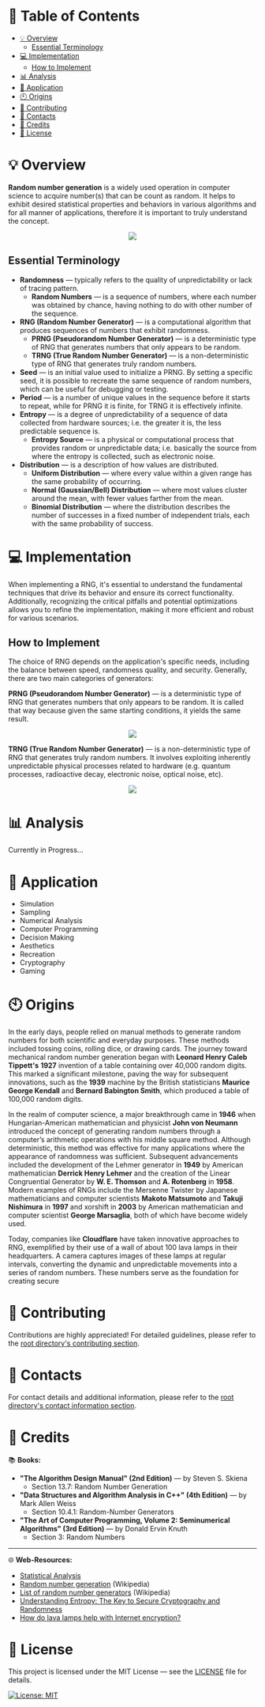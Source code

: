 # &#128209; Table of Contents
- [💡 Overview](#-overview)
  - [Essential Terminology](#essential-terminology)
- [💻 Implementation](#-implementation)
  - [How to Implement](#how-to-implement)
- [📊 Analysis](#-analysis)
- [📝 Application](#-application)
- [🕙 Origins](#-origins)
- [🤝 Contributing](#-contributing)
- [📧 Contacts](#-contacts)
- [🙏 Credits](#-credits)
- [🔏 License](#-license)



# &#128161; Overview
**Random number generation** is a widely used operation in computer science to acquire number(s) that can be count as random. It helps to exhibit desired statistical properties and behaviors in various algorithms and for all manner of applications, therefore it is important to truly understand the concept.
<p align="center"><img src="./Images/RNG.png"/></p>


## Essential Terminology
- **Randomness** — typically refers to the quality of unpredictability or lack of tracing pattern.
   - **Random Numbers** — is a sequence of numbers, where each number was obtained by chance, having nothing to do with other number of the sequence.
- **RNG (Random Number Generator)** — is a computational algorithm that produces sequences of numbers that exhibit randomness.
   - **PRNG (Pseudorandom Number Generator)** — is a deterministic type of RNG that generates numbers that only appears to be random.
   - **TRNG (True Random Number Generator)** — is a non-deterministic type of RNG that generates truly random numbers.
- **Seed** — is an initial value used to initialize a PRNG. By setting a specific seed, it is possible to recreate the same sequence of random numbers, which can be useful for debugging or testing.
- **Period** — is a number of unique values in the sequence before it starts to repeat, while for PRNG it is finite, for TRNG it is effectively infinite.
- **Entropy** — is a degree of unpredictability of a sequence of data collected from hardware sources; i.e. the greater it is, the less predictable sequence is.
  - **Entropy Source** — is a physical or computational process that provides random or unpredictable data; i.e. basically the source from where the entropy is collected, such as electronic noise.
- **Distribution** — is a description of how values  are distributed.
  - **Uniform Distribution** — where every value within a given range has the same probability of occurring.
  - **Normal (Gaussian/Bell) Distribution** — where most values cluster around the mean, with fewer values farther from the mean.
  - **Binomial Distribution** — where the distribution describes the number of successes in a fixed number of independent trials, each with the same probability of success.



# &#x1F4BB; Implementation
When implementing a RNG, it's essential to understand the fundamental techniques that drive its behavior and ensure its correct functionality. Additionally, recognizing the critical pitfalls and potential optimizations allows you to refine the implementation, making it more efficient and robust for various scenarios.


## How to Implement
The choice of RNG depends on the application's specific needs, including the balance between speed, randomness quality, and security. Generally, there are two main categories of generators:

**PRNG (Pseudorandom Number Generator)** — is a deterministic type of RNG that generates numbers that only appears to be random. It is called that way because given the same starting conditions, it yields the same result.
<p align="center"><img src="./Images/PRNG.png"/></p>

**TRNG (True Random Number Generator)** — is a non-deterministic type of RNG that generates truly random numbers. It involves exploiting inherently unpredictable physical processes related to hardware (e.g. quantum processes, radioactive decay, electronic noise, optical noise, etc).
<p align="center"><img src="./Images/TRNG.png"/></p>



# &#128202; Analysis
Currently in Progress...



# &#128221; Application
- Simulation
- Sampling
- Numerical Analysis
- Computer Programming
- Decision Making
- Aesthetics
- Recreation
- Cryptography
- Gaming



# &#x1F559; Origins
In the early days, people relied on manual methods to generate random numbers for both scientific and everyday purposes. These methods included tossing coins, rolling dice, or drawing cards. The journey toward mechanical random number generation began with **Leonard Henry Caleb Tippett's** **1927** invention of a table containing over 40,000 random digits. This marked a significant milestone, paving the way for subsequent innovations, such as the **1939** machine by the British statisticians **Maurice George Kendall** and **Bernard Babington Smith**, which produced a table of 100,000 random digits.

In the realm of computer science, a major breakthrough came in **1946** when Hungarian-American mathematician and physicist **John von Neumann** introduced the concept of generating random numbers through a computer’s arithmetic operations with his middle square method. Although deterministic, this method was effective for many applications where the appearance of randomness was sufficient. Subsequent advancements included the development of the Lehmer generator in **1949** by American mathematician **Derrick Henry Lehmer** and the creation of the Linear Congruential Generator by **W. E. Thomson** and **A. Rotenberg** in **1958**. Modern examples of RNGs include the Mersenne Twister by Japanese mathematicians and computer scientists **Makoto Matsumoto** and **Takuji Nishimura** in **1997** and xorshift in **2003** by American mathematician and computer scientist **George Marsaglia**, both of which have become widely used.

Today, companies like **Cloudflare** have taken innovative approaches to RNG, exemplified by their use of a wall of about 100 lava lamps in their headquarters. A camera captures images of these lamps at regular intervals, converting the dynamic and unpredictable movements into a series of random numbers. These numbers serve as the foundation for creating secure 



# &#129309; Contributing
Contributions are highly appreciated! For detailed guidelines, please refer to the [root directory's contributing section](../../#-contributing).



# &#128231; Contacts
For contact details and additional information, please refer to the [root directory's contact information section](../../#-contacts).



# &#128591; Credits
&#128218; **Books:**
- **"The Algorithm Design Manual" (2nd Edition)** — by Steven S. Skiena
  - Section 13.7: Random Number Generation
- **"Data Structures and Algorithm Analysis in C++" (4th Edition)** — by Mark Allen Weiss
  - Section 10.4.1: Random-Number Generators
- **"The Art of Computer Programming, Volume 2: Seminumerical Algorithms" (3rd Edition)** — by Donald Ervin Knuth
  - Section 3: Random Numbers

---  
&#127760; **Web-Resources:**  
- [Statistical Analysis](https://www.random.org/analysis/)
- [Random number generation](https://en.wikipedia.org/wiki/Random_number_generation) (Wikipedia)
- [List of random number generators](https://en.wikipedia.org/wiki/List_of_random_number_generators) (Wikipedia)
- [Understanding Entropy: The Key to Secure Cryptography and Randomness](https://blog.netdata.cloud/understanding-entropy-the-key-to-secure-cryptography-and-randomness/)
- [How do lava lamps help with Internet encryption?](https://www.cloudflare.com/ru-ru/learning/ssl/lava-lamp-encryption/)



# &#128271; License
This project is licensed under the MIT License — see the [LICENSE](https://github.com/vezzolter/DSA/blob/main/LICENSE) file for details.

[![License: MIT](https://img.shields.io/badge/License-MIT-yellow.svg)](https://opensource.org/licenses/MIT)